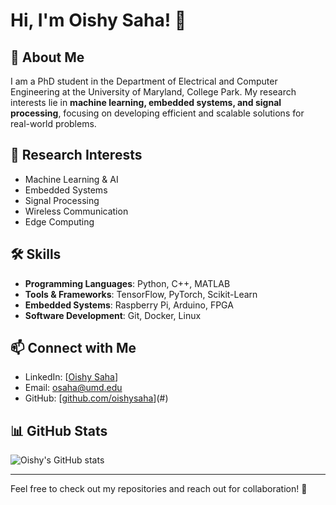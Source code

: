 # Hi, I'm Oishy Saha! 👋

## 🔬 About Me
I am a PhD student in the Department of Electrical and Computer Engineering at the University of Maryland, College Park. My research interests lie in **machine learning, embedded systems, and signal processing**, focusing on developing efficient and scalable solutions for real-world problems.

## 🚀 Research Interests
- Machine Learning & AI
- Embedded Systems
- Signal Processing
- Wireless Communication
- Edge Computing

## 🛠️ Skills
- **Programming Languages**: Python, C++, MATLAB
- **Tools & Frameworks**: TensorFlow, PyTorch, Scikit-Learn
- **Embedded Systems**: Raspberry Pi, Arduino, FPGA
- **Software Development**: Git, Docker, Linux

## 📫 Connect with Me
- LinkedIn: [[Oishy Saha](https://www.linkedin.com/in/oishy-saha-18391a164/)] 
- Email: [osaha@umd.edu](mailto:osaha@umd.edu)
- GitHub: [[github.com/oishysaha](https://github.com/OishyS11)](#)

## 📊 GitHub Stats
![Oishy's GitHub stats](https://github-readme-stats.vercel.app/api?username=oishysaha&show_icons=true&theme=radical)

---
Feel free to check out my repositories and reach out for collaboration! 🚀
